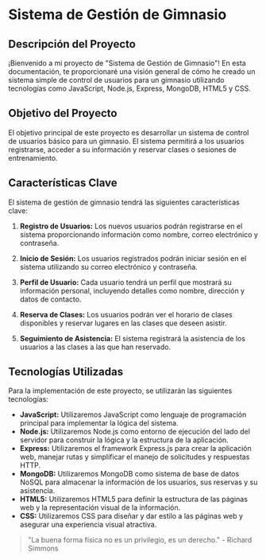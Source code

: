 # Sistema de Gestión de Gimnasio

## Descripción del Proyecto

¡Bienvenido a mi proyecto de "Sistema de Gestión de Gimnasio"! En esta documentación, te proporcionaré una visión general de cómo he creado un sistema simple de control de usuarios para un gimnasio utilizando tecnologías como JavaScript, Node.js, Express, MongoDB, HTML5 y CSS.

## Objetivo del Proyecto

El objetivo principal de este proyecto es desarrollar un sistema de control de usuarios básico para un gimnasio. El sistema permitirá a los usuarios registrarse, acceder a su información y reservar clases o sesiones de entrenamiento.

## Características Clave

El sistema de gestión de gimnasio tendrá las siguientes características clave:

1. **Registro de Usuarios:** Los nuevos usuarios podrán registrarse en el sistema proporcionando información como nombre, correo electrónico y contraseña.

2. **Inicio de Sesión:** Los usuarios registrados podrán iniciar sesión en el sistema utilizando su correo electrónico y contraseña.

3. **Perfil de Usuario:** Cada usuario tendrá un perfil que mostrará su información personal, incluyendo detalles como nombre, dirección y datos de contacto.

4. **Reserva de Clases:** Los usuarios podrán ver el horario de clases disponibles y reservar lugares en las clases que deseen asistir.

5. **Seguimiento de Asistencia:** El sistema registrará la asistencia de los usuarios a las clases a las que han reservado.

## Tecnologías Utilizadas

Para la implementación de este proyecto, se utilizarán las siguientes tecnologías:

- **JavaScript:** Utilizaremos JavaScript como lenguaje de programación principal para implementar la lógica del sistema.
- **Node.js:** Utilizaremos Node.js como entorno de ejecución del lado del servidor para construir la lógica y la estructura de la aplicación.
- **Express:** Utilizaremos el framework Express.js para crear la aplicación web, manejar rutas y simplificar el manejo de solicitudes y respuestas HTTP.
- **MongoDB:** Utilizaremos MongoDB como sistema de base de datos NoSQL para almacenar la información de los usuarios, sus reservas y su asistencia.
- **HTML5:** Utilizaremos HTML5 para definir la estructura de las páginas web y la representación visual de la información.
- **CSS:** Utilizaremos CSS para diseñar y dar estilo a las páginas web y asegurar una experiencia visual atractiva.

 

> "La buena forma física no es un privilegio, es un derecho." - Richard Simmons
